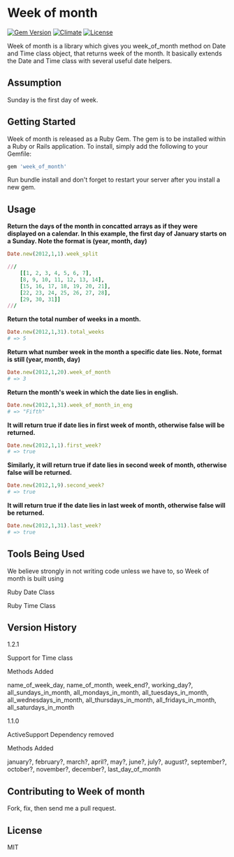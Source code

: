 # Week of month

[![Gem Version](https://badge.fury.io/rb/week_of_month.svg)][gem]
[![Climate](https://codeclimate.com/github/sachin87/week-of-month.png)][climate]
[![License](http://img.shields.io/license/MIT.png?color=green)][license]

[gem]: http://badge.fury.io/rb/week_of_month
[climate]: https://codeclimate.com/github/sachin87/week-of-month
[license]: http://opensource.org/licenses/MI 

Week of month is a library which gives you week_of_month method on Date and Time
class object, that returns week of the month. It basically extends the Date and Time
class with several useful date helpers.

## Assumption

Sunday is the first day of week.

## Getting Started

Week of month is released as a Ruby Gem. The gem is to be installed within a Ruby
or Rails application. To install, simply add the following to your Gemfile:

```ruby
gem 'week_of_month'
```

Run bundle install and don't forget to restart your server after you install a new gem.

## Usage

**Return the days of the month in concatted arrays as if they were displayed on a calendar. In this example, the first day of January starts on a Sunday. Note the format is (year, month, day)**

```ruby
Date.new(2012,1,1).week_split

///
    [[1, 2, 3, 4, 5, 6, 7],
	[8, 9, 10, 11, 12, 13, 14], 
	[15, 16, 17, 18, 19, 20, 21], 
	[22, 23, 24, 25, 26, 27, 28], 
	[29, 30, 31]]
///
```
**Return the total number of weeks in a month.**

```ruby
Date.new(2012,1,31).total_weeks
# => 5 
```

**Return what number week in the month a specific date lies. Note, format is still (year, month, day)**

```ruby
Date.new(2012,1,20).week_of_month 
# => 3
```

**Return the month's week in which the date lies in english.**

```ruby
Date.new(2012,1,31).week_of_month_in_eng
# => "Fifth" 
```

**It will return true if date lies in first week of month, otherwise false will be returned.**

```ruby
Date.new(2012,1,1).first_week?
# => true 
```

**Similarly, it will return true if date lies in second week of month, otherwise false will be returned.**
```ruby
Date.new(2012,1,9).second_week?
# => true 
```

**It will return true if the date lies in last week of month, otherwise false will be returned.**
```ruby
Date.new(2012,1,31).last_week? 
# => true
```

## Tools Being Used

We believe strongly in not writing code unless we have to, so Week of month is built using

Ruby Date Class

Ruby Time Class

## Version History

1.2.1

Support for Time class

Methods Added

name_of_week_day, name_of_month, week_end?, working_day?,
all_sundays_in_month, all_mondays_in_month, all_tuesdays_in_month,
all_wednesdays_in_month, all_thursdays_in_month, all_fridays_in_month,
all_saturdays_in_month

1.1.0

ActiveSupport Dependency removed

Methods Added

january?, february?, march?, april?, may?, june?, july?,
august?, september?, october?, november?, december?, last_day_of_month

## Contributing to Week of month

Fork, fix, then send me a pull request.

## License

MIT
